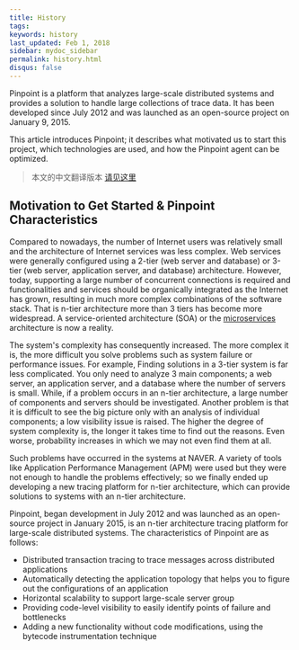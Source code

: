 ```yaml
---
title: History
tags:
keywords: history
last_updated: Feb 1, 2018
sidebar: mydoc_sidebar
permalink: history.html
disqus: false
---
```


Pinpoint is a platform that analyzes large-scale distributed systems and provides a solution to handle large collections of trace data. It has been developed since July 2012 and was launched as an open-source project on January 9, 2015.

This article introduces Pinpoint; it describes what motivated us to start this project, which technologies are used, and how the Pinpoint agent can be optimized.

> 本文的中文翻译版本 [请见这里](https://github.com/skyao/leaning-pinpoint/blob/master/design/technical_overview.md)

## Motivation to Get Started & Pinpoint Characteristics

Compared to nowadays, the number of Internet users was relatively small and the architecture of Internet services was less complex. Web services were generally configured using a 2-tier (web server and database) or 3-tier (web server, application server, and database) architecture. However, today, supporting a large number of concurrent connections is required and functionalities and services should be organically integrated as the Internet has grown, resulting in much more complex combinations of the software stack. That is n-tier architecture more than 3 tiers has become more widespread. A service-oriented architecture (SOA) or the [microservices](http://en.wikipedia.org/wiki/Microservices) architecture is now a reality.

The system's complexity has consequently increased. The more complex it is, the more difficult you solve problems such as system failure or performance issues. For example, Finding solutions in a 3-tier system is far less complicated. You only need to analyze 3 main components; a web server, an application server, and a database where the number of servers is small. While, if a problem occurs in an n-tier architecture, a large number of components and servers should be investigated. Another problem is that it is difficult to see the big picture only with an analysis of individual components; a low visibility issue is raised. The higher the degree of system complexity is, the longer it takes time to find out the reasons. Even worse, probability increases in which we may not even find them at all. 

Such problems have occurred in the systems at NAVER. A variety of tools like Application Performance Management (APM) were used but they were not enough to handle the problems effectively; so we finally ended up developing a new tracing platform for n-tier architecture, which can provide solutions to systems with an n-tier architecture.

Pinpoint, began development in July 2012 and was launched as an open-source project in January 2015, is an n-tier architecture tracing platform for large-scale distributed systems. The characteristics of Pinpoint are as follows:
*	Distributed transaction tracing to trace messages across distributed applications
*	Automatically detecting the application topology that helps you to figure out the configurations of an application
*	Horizontal scalability to support large-scale server group
*	Providing code-level visibility to easily identify points of failure and bottlenecks
*	Adding a new functionality without code modifications, using the bytecode instrumentation technique
